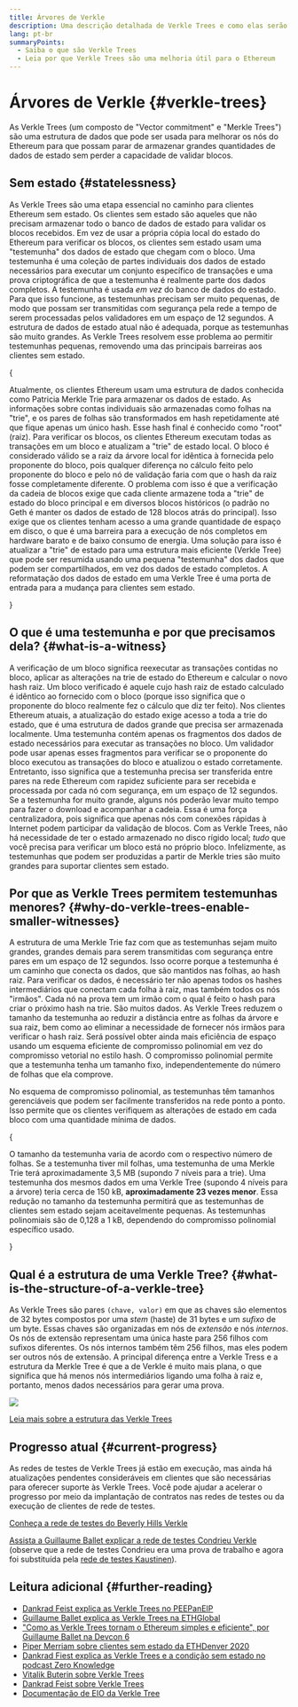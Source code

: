 ```yaml
---
title: Árvores de Verkle
description: Uma descrição detalhada de Verkle Trees e como elas serão utilizadas na melhoria do Ethereum
lang: pt-br
summaryPoints:
  - Saiba o que são Verkle Trees
  - Leia por que Verkle Trees são uma melhoria útil para o Ethereum
---
```


# Árvores de Verkle {#verkle-trees}

As Verkle Trees (um composto de "Vector commitment" e "Merkle Trees") são uma estrutura de dados que pode ser usada para melhorar os nós do Ethereum para que possam parar de armazenar grandes quantidades de dados de estado sem perder a capacidade de validar blocos.

## Sem estado {#statelessness}

As Verkle Trees são uma etapa essencial no caminho para clientes Ethereum sem estado. Os clientes sem estado são aqueles que não precisam armazenar todo o banco de dados de estado para validar os blocos recebidos. Em vez de usar a própria cópia local do estado do Ethereum para verificar os blocos, os clientes sem estado usam uma "testemunha" dos dados de estado que chegam com o bloco. Uma testemunha é uma coleção de partes individuais dos dados de estado necessários para executar um conjunto específico de transações e uma prova criptográfica de que a testemunha é realmente parte dos dados completos. A testemunha é usada _em vez_ do banco de dados do estado. Para que isso funcione, as testemunhas precisam ser muito pequenas, de modo que possam ser transmitidas com segurança pela rede a tempo de serem processadas pelos validadores em um espaço de 12 segundos. A estrutura de dados de estado atual não é adequada, porque as testemunhas são muito grandes. As Verkle Trees resolvem esse problema ao permitir testemunhas pequenas, removendo uma das principais barreiras aos clientes sem estado.

{
<ExpandableCard title="Por que queremos clientes sem estado?" eventCategory="/roadmap/verkle-trees" eventName="clicked why do we want stateless clients?">

Atualmente, os clientes Ethereum usam uma estrutura de dados conhecida como Patricia Merkle Trie para armazenar os dados de estado. As informações sobre contas individuais são armazenadas como folhas na "trie", e os pares de folhas são transformados em hash repetidamente até que fique apenas um único hash. Esse hash final é conhecido como "root" (raiz). Para verificar os blocos, os clientes Ethereum executam todas as transações em um bloco e atualizam a "trie" de estado local. O bloco é considerado válido se a raiz da árvore local for idêntica à fornecida pelo proponente do bloco, pois qualquer diferença no cálculo feito pelo proponente do bloco e pelo nó de validação faria com que o hash da raiz fosse completamente diferente. O problema com isso é que a verificação da cadeia de blocos exige que cada cliente armazene toda a "trie" de estado do bloco principal e em diversos blocos históricos (o padrão no Geth é manter os dados de estado de 128 blocos atrás do principal). Isso exige que os clientes tenham acesso a uma grande quantidade de espaço em disco, o que é uma barreira para a execução de nós completos em hardware barato e de baixo consumo de energia. Uma solução para isso é atualizar a "trie" de estado para uma estrutura mais eficiente (Verkle Tree) que pode ser resumida usando uma pequena "testemunha" dos dados que podem ser compartilhados, em vez dos dados de estado completos. A reformatação dos dados de estado em uma Verkle Tree é uma porta de entrada para a mudança para clientes sem estado.

</ExpandableCard>
}

## O que é uma testemunha e por que precisamos dela? {#what-is-a-witness}

A verificação de um bloco significa reexecutar as transações contidas no bloco, aplicar as alterações na trie de estado do Ethereum e calcular o novo hash raiz. Um bloco verificado é aquele cujo hash raiz de estado calculado é idêntico ao fornecido com o bloco (porque isso significa que o proponente do bloco realmente fez o cálculo que diz ter feito). Nos clientes Ethereum atuais, a atualização do estado exige acesso a toda a trie do estado, que é uma estrutura de dados grande que precisa ser armazenada localmente. Uma testemunha contém apenas os fragmentos dos dados de estado necessários para executar as transações no bloco. Um validador pode usar apenas esses fragmentos para verificar se o proponente do bloco executou as transações do bloco e atualizou o estado corretamente. Entretanto, isso significa que a testemunha precisa ser transferida entre pares na rede Ethereum com rapidez suficiente para ser recebida e processada por cada nó com segurança, em um espaço de 12 segundos. Se a testemunha for muito grande, alguns nós poderão levar muito tempo para fazer o download e acompanhar a cadeia. Essa é uma força centralizadora, pois significa que apenas nós com conexões rápidas à Internet podem participar da validação de blocos. Com as Verkle Trees, não há necessidade de ter o estado armazenado no disco rígido local; _tudo_ que você precisa para verificar um bloco está no próprio bloco. Infelizmente, as testemunhas que podem ser produzidas a partir de Merkle tries são muito grandes para suportar clientes sem estado.

## Por que as Verkle Trees permitem testemunhas menores? {#why-do-verkle-trees-enable-smaller-witnesses}

A estrutura de uma Merkle Trie faz com que as testemunhas sejam muito grandes, grandes demais para serem transmitidas com segurança entre pares em um espaço de 12 segundos. Isso ocorre porque a testemunha é um caminho que conecta os dados, que são mantidos nas folhas, ao hash raiz. Para verificar os dados, é necessário ter não apenas todos os hashes intermediários que conectam cada folha à raiz, mas também todos os nós "irmãos". Cada nó na prova tem um irmão com o qual é feito o hash para criar o próximo hash na trie. São muitos dados. As Verkle Trees reduzem o tamanho da testemunha ao reduzir a distância entre as folhas da árvore e sua raiz, bem como ao eliminar a necessidade de fornecer nós irmãos para verificar o hash raiz. Será possível obter ainda mais eficiência de espaço usando um esquema eficiente de compromisso polinomial em vez do compromisso vetorial no estilo hash. O compromisso polinomial permite que a testemunha tenha um tamanho fixo, independentemente do número de folhas que ela comprove.

No esquema de compromisso polinomial, as testemunhas têm tamanhos gerenciáveis que podem ser facilmente transferidos na rede ponto a ponto. Isso permite que os clientes verifiquem as alterações de estado em cada bloco com uma quantidade mínima de dados.

{
<ExpandableCard title="Em que nível as Verkle Trees podem reduzir o tamanho da testemunha?" eventCategory="/roadmap/verkle-trees" eventName="clicked exactly how much can Verkle trees reduce witness size?">

O tamanho da testemunha varia de acordo com o respectivo número de folhas. Se a testemunha tiver mil folhas, uma testemunha de uma Merkle Trie terá aproximadamente 3,5 MB (supondo 7 níveis para a trie). Uma testemunha dos mesmos dados em uma Verkle Tree (supondo 4 níveis para a árvore) teria cerca de 150 kB, **aproximadamente 23 vezes menor**. Essa redução no tamanho da testemunha permitirá que as testemunhas de clientes sem estado sejam aceitavelmente pequenas. As testemunhas polinomiais são de 0,128 a 1 kB, dependendo do compromisso polinomial específico usado.

</ExpandableCard>
}

## Qual é a estrutura de uma Verkle Tree? {#what-is-the-structure-of-a-verkle-tree}

As Verkle Trees são pares `(chave, valor)` em que as chaves são elementos de 32 bytes compostos por uma _stem_ (haste) de 31 bytes e um _sufixo_ de um byte. Essas chaves são organizadas em nós de _extensão_ e nós _internos_. Os nós de extensão representam uma única haste para 256 filhos com sufixos diferentes. Os nós internos também têm 256 filhos, mas eles podem ser outros nós de extensão. A principal diferença entre a Verkle Tress e a estrutura da Merkle Tree é que a de Verkle é muito mais plana, o que significa que há menos nós intermediários ligando uma folha à raiz e, portanto, menos dados necessários para gerar uma prova.

![](./verkle.png)

[Leia mais sobre a estrutura das Verkle Trees](https://blog.ethereum.org/2021/12/02/verkle-tree-structure)

## Progresso atual {#current-progress}

As redes de testes de Verkle Trees já estão em execução, mas ainda há atualizações pendentes consideráveis em clientes que são necessárias para oferecer suporte às Verkle Trees. Você pode ajudar a acelerar o progresso por meio da implantação de contratos nas redes de testes ou da execução de clientes de rede de testes.

[Conheça a rede de testes do Beverly Hills Verkle](https://beverlyhills.ethpandaops.io)

[Assista a Guillaume Ballet explicar a rede de testes Condrieu Verkle](https://www.youtube.com/watch?v=cPLHFBeC0Vg) (observe que a rede de testes Condrieu era uma prova de trabalho e agora foi substituída pela [rede de testes Kaustinen](https://kaustinen.ethdevops.io)).

## Leitura adicional {#further-reading}

- [Dankrad Feist explica as Verkle Trees no PEEPanEIP](https://www.youtube.com/watch?v=RGJOQHzg3UQ)
- [Guillaume Ballet explica as Verkle Trees na ETHGlobal](https://www.youtube.com/watch?v=f7bEtX3Z57o)
- ["Como as Verkle Trees tornam o Ethereum simples e eficiente", por Guillaume Ballet na Devcon 6](https://www.youtube.com/watch?v=Q7rStTKwuYs)
- [Piper Merriam sobre clientes sem estado da ETHDenver 2020](https://www.youtube.com/watch?v=0yiZJNciIJ4)
- [Dankrad Fiest explica as Verkle Trees e a condição sem estado no podcast Zero Knowledge](https://zeroknowledge.fm/episode-202-stateless-ethereum-verkle-tries-with-dankrad-feist/)
- [Vitalik Buterin sobre Verkle Trees](https://vitalik.eth.limo/general/2021/06/18/verkle.html)
- [Dankrad Feist sobre Verkle Trees](https://dankradfeist.de/ethereum/2021/06/18/verkle-trie-for-eth1.html)
- [Documentação de EIO da Verkle Tree](https://notes.ethereum.org/@vbuterin/verkle_tree_eip#Illustration)
